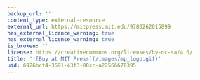 ```yaml
---
backup_url: ''
content_type: external-resource
external_url: https://mitpress.mit.edu/9780262015899
has_external_licence_warning: true
has_external_license_warning: true
is_broken: ''
license: https://creativecommons.org/licenses/by-nc-sa/4.0/
title: '![Buy at MIT Press](/images/mp_logo.gif)'
uid: 6926bcf4-3591-43f3-88cc-a22566678395
---
```

